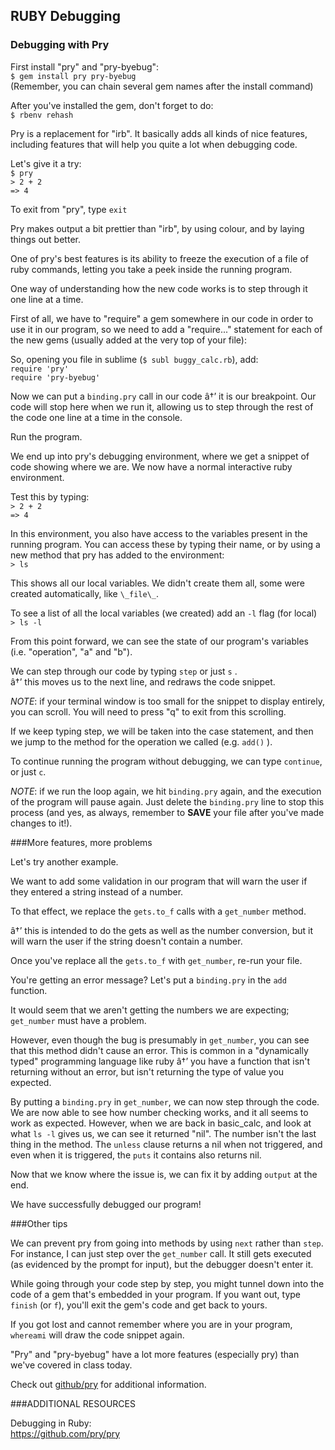 ## RUBY Debugging

### Debugging with Pry

First install "pry" and "pry-byebug":  
`$ gem install pry pry-byebug`   
(Remember, you can chain several gem names after the install command)

After you've installed the gem, don't forget to do:  
`$ rbenv rehash` 

Pry is a replacement for "irb". It basically adds all kinds of nice features, including features that will help you quite a lot when debugging code.

Let's give it a try:  
`$ pry`  
`> 2 + 2`  
`=> 4`  

To exit from "pry", type `exit`

Pry makes output a bit prettier than "irb", by using colour, and by laying things out better.

One of pry's best features is its ability to freeze the execution of a file of ruby commands, letting you take a peek inside the running program.

One way of understanding how the new code works is to step through it one line at a time.

First of all, we have to "require" a gem somewhere in our code in order to use it in our program, so we need to add a "require..." statement for each of the new gems (usually added at the very top of your file):

So, opening you file in sublime (`$ subl buggy_calc.rb`), add:   
  `require 'pry'`  
  `require 'pry-byebug'`

Now we can put a  `binding.pry`  call in our code â†’ it is our breakpoint. Our code will stop here when we run it, allowing us to step through the rest of the code one line at a time in the console.

Run the program. 

We end up into pry's debugging environment, where we get a snippet of code showing where we are. We now have a normal interactive ruby environment. 

Test this by typing:  
`> 2 + 2`  
`=> 4`

In this environment, you also have access to the variables present in the running program. You can access these by typing their name, or by using a new method that pry has added to the environment:  
`> ls`

This shows all our local variables. We didn't create them all, some were created automatically, like `\_file\_`.

To see a list of all the local variables (we created) add an  `-l`  flag (for local)  
`> ls -l`

From this point forward, we can see the state of our program's variables (i.e. "operation", "a" and "b").

We can step through our code by typing  `step`  or just  `s` .  
â†’ this moves us to the next line, and redraws the code snippet.

*NOTE*: if your terminal window is too small for the snippet to display entirely, you can scroll. You will need to press "q" to exit from this scrolling.

If we keep typing step, we will be taken into the case statement, and then we jump to the method for the operation we called (e.g. `add()` ).

To continue running the program without debugging, we can type `continue`, or just  `c`.

*NOTE*: if we run the loop again, we hit `binding.pry` again, and the execution of the program will pause again. Just delete the `binding.pry` line to stop this process (and yes, as always, remember to **SAVE** your file after you've made changes to it!).


###More features, more problems

Let's try another example. 

We want to add some validation in our program that will warn the user if they entered a string instead of a number.

To that effect, we replace the `gets.to_f` calls with a `get_number` method.  

â†’ this is intended to do the gets as well as the number conversion, but it will warn the user if the string doesn't contain a number.

Once you've replace all the `gets.to_f` with `get_number`, re-run your file. 

You're getting an error message? Let's put a `binding.pry` in the `add` function.

It would seem that we aren't getting the numbers we are expecting; `get_number` must have a problem.

However, even though the bug is presumably in `get_number`, you can see that this method didn't cause an error. This is common in a "dynamically typed" programming language like ruby â†’ you have a function that isn't returning without an error, but isn't returning the type of value you expected.

By putting a `binding.pry` in `get_number`, we can now step through the code. We are now able to see how number checking works, and it all seems to work as expected. However, when we are back in basic_calc, and look at what `ls -l` gives us, we can see it returned "nil". The number isn't the last thing in the method. The `unless` clause returns a nil when not triggered, and even when it is triggered, the `puts` it contains also returns nil.

Now that we know where the issue is, we can fix it by adding `output` at the end.

We have successfully debugged our program!


###Other tips

We can prevent pry from going into methods by using `next` rather than `step`. For instance, I can just step over the `get_number` call. It still gets executed (as evidenced by the prompt for input), but the debugger doesn't enter it.

While going through your code step by step, you might tunnel down into the code of a gem that's embedded in your program. If you want out, type `finish` (or `f`), you'll exit the gem's code and get back to yours.

If you got lost and cannot remember where you are in your program, `whereami` will draw the code snippet again.

"Pry" and "pry-byebug" have a lot more features (especially pry) than we've covered in class today. 

Check out [github/pry](https://github.com/pry/pry) for additional information.

###ADDITIONAL RESOURCES

Debugging in Ruby:  
<https://github.com/pry/pry>